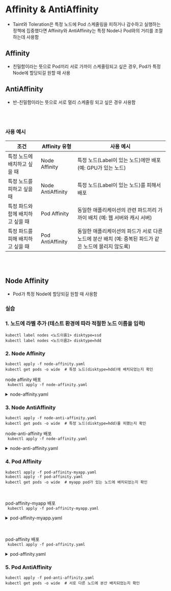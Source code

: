 # Affinity & AntiAffinity
- Taint와 Toleration은 특정 노드에 Pod 스케줄링을 피하거나 감수하고 실행하는 정책에 집중했다면 Affinity와 AntiAffinity는 특정 Node나 Pod와의 거리를 조절하는데 사용함

## Affinity
- 친밀함이라는 뜻으로 Pod끼리 서로 가까이 스케줄링되고 싶은 경우, Pod가 특정 Node에 할당되길 원할 때 사용

## AntiAffinity
- 반-친밀함이라는 뜻으로 서로 멀리 스케줄링 되고 싶은 경우 사용함

<br><br>

### 사용 예시
| 조건 | Affinity 유형 | 사용 예시 |
|------|--------------|----------|
| 특정 노드에 배치하고 싶을 때 | Node Affinity | 특정 노드(Label이 있는 노드)에만 배포 (예: GPU가 있는 노드) |
| 특정 노드를 피하고 싶을 때 | Node AntiAffinity | 특정 노드(Label이 있는 노드)를 피해서 배포 |
| 특정 파드와 함께 배치하고 싶을 때 | Pod Affinity | 동일한 애플리케이션의 관련 파드끼리 가까이 배치 (예: 웹 서버와 캐시 서버) |
| 특정 파드를 피해 배치하고 싶을 때 | Pod AntiAffinity | 동일한 애플리케이션의 파드가 서로 다른 노드에 분산 배치 (예: 중복된 파드가 같은 노드에 몰리지 않도록) |


<br><br>

## Node Affinity
- Pod가 특정 Node에 할당되길 원할 때 사용함
### 실습
### 1. 노드에 라벨 추가 (테스트 환경에 따라 적절한 노드 이름을 입력)
```
kubectl label nodes <노드이름1> disktype=ssd
kubectl label nodes <노드이름2> disktype=hdd
```

### 2. Node Affinity
```
kubectl apply -f node-affinity.yaml
kubectl get pods -o wide  # 특정 노드(disktype=hdd)에 배치되었는지 확인
```

node affinity 배포<br>
``` kubectl apply -f node-affinity.yaml```
<details>
  <summary>node-affinity.yaml</summary>

```
# 1. Node Affinity: 특정 노드(Label이 있는 노드)에만 배포
apiVersion: apps/v1
kind: Deployment
metadata:
  name: node-affinity-example
spec:
  replicas: 10 # 스케줄링 확인을 위해 replicas를 10으로 설정
  selector:
    matchLabels:
      app: myapp
  template:
    metadata:
      labels:
        app: myapp
    spec:
      affinity:
        nodeAffinity:
          requiredDuringSchedulingIgnoredDuringExecution:
            nodeSelectorTerms:
              - matchExpressions:
                  - key: disktype # disktype 라벨의 값이 hdd인 노드에만 배포
                    operator: In
                    values:
                      - hdd
      containers:
        - name: my-container
          image: nginx
```
</details>


### 3. Node AntiAffinity
```
kubectl apply -f node-anti-affinity.yaml
kubectl get pods -o wide  # 특정 노드(disktype=hdd)를 피했는지 확인
```

node-anti-affinity 배포<br>
``` kubectl apply -f node-affinity.yaml```
<details>
  <summary>node-anti-affinity.yaml</summary>

```
# 2. Node AntiAffinity: 특정 노드(Label이 있는 노드)를 피해서 배포
apiVersion: apps/v1
kind: Deployment
metadata:
  name: node-anti-affinity-example
spec:
  replicas: 2
  selector:
    matchLabels:
      app: myapp
  template:
    metadata:
      labels:
        app: myapp
    spec:
      affinity:
        nodeAffinity:
          requiredDuringSchedulingIgnoredDuringExecution:
            nodeSelectorTerms:
              - matchExpressions:
                  - key: disktype
                    operator: NotIn
                    values:
                      - ssd
      containers:
        - name: my-container
          image: nginx
```
</details>


### 4. Pod Affinity
```
kubectl apply -f pod-affinity-myapp.yaml
kubectl apply -f pod-affinity.yaml
kubectl get pods -o wide  # myapp pod가 있는 노드에 배치되었는지 확인
```
<br><br>pod-affinity-myapp 배포<br>
``` kubectl apply -f pod-affinity-myapp.yaml```
<details>
  <summary>pod-affinity-myapp.yaml</summary>

```
apiVersion: v1
kind: Pod
metadata:
  name: example-pod
  labels:
    app: myapp
spec:
  containers:
  - name: nginx
    image: nginx
```
</details>



<br><br>pod-affinity 배포<br>
``` kubectl apply -f pod-affinity.yaml```
<details>
  <summary>pod-affinity.yaml</summary>

```
# 3. Pod Affinity: 특정 파드가 동일한 노드에 배치되도록 설정
apiVersion: apps/v1
kind: Deployment
metadata:
  name: pod-affinity-example
spec:
  replicas: 10
  selector:
    matchLabels:
      app: myapp
  template:
    metadata:
      labels:
        app: myapp
    spec:
      affinity:
        podAffinity:
          requiredDuringSchedulingIgnoredDuringExecution: 
            - labelSelector:
                matchExpressions: #app=myapp
                  - key: app
                    operator: In
                    values:
                      - myapp
              topologyKey: "kubernetes.io/hostname" # kubernetes.io/hostname > 같은 호스트 = 같은 노드에 스케줄링 되도록함
      containers:
        - name: my-container
          image: nginx
```
</details>







### 5. Pod AntiAffinity
```
kubectl apply -f pod-anti-affinity.yaml
kubectl get pods -o wide  # 서로 다른 노드에 분산 배치되었는지 확인
```








